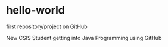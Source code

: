 # hello-world
first repository/project on GitHub

New CSIS Student getting into Java Programming using GitHub
